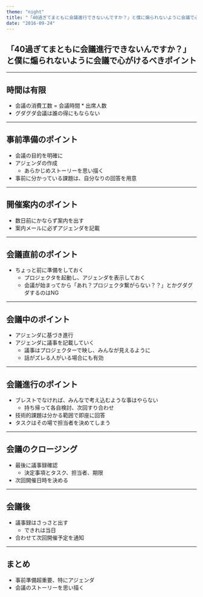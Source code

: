 ```yaml
---
theme: "night"
title: "「40過ぎてまともに会議進行できないんですか？」と僕に煽られないように会議で心がけるべきポイント"
date: "2016-09-24" 
---
```


## 「40過ぎてまともに会議進行できないんですか？」と僕に煽られないように会議で心がけるべきポイント

---

## 時間は有限

* 会議の消費工数 = 会議時間 * 出席人数
* グダグダ会議は誰の得にもならない

---

## 事前準備のポイント

* 会議の目的を明確に
* アジェンダの作成
  - あらかじめストーリーを思い描く
* 事前に分かっている課題は、自分なりの回答を用意

---

## 開催案内のポイント

* 数日前にかならず案内を出す
* 案内メールに必ずアジェンダを記載

---

## 会議直前のポイント

* ちょっと前に準備をしておく
  - プロジェクタを起動し、アジェンダを表示しておく
  - 会議が始まってから「あれ？プロジェクタ繋がらない？？」とかグダグダするのはNG

---

## 会議中のポイント

* アジェンダに基づき進行
* アジェンダに議事を記載していく
  - 議事はプロジェクターで映し、みんなが見えるように
  - 話がズレる人がいる場合にも有効

---

## 会議進行のポイント

* ブレストでなければ、みんなで考え込むような事はやらない
  - 持ち帰って各自検討、次回すり合わせ
* 技術的課題は分かる範囲で即座に回答
* タスクはその場で担当者を決めてしまう

---

## 会議のクロージング

* 最後に議事録確認
  - 決定事項とタスク、担当者、期限
* 次回開催日時を決める

---

## 会議後

* 議事録はさっさと出す
  - できれは当日
* 合わせて次回開催予定を通知

---

## まとめ

* 事前準備超重要、特にアジェンダ
* 会議のストーリーを思い描く
